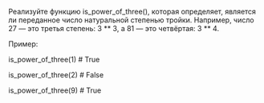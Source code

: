 Реализуйте функцию is_power_of_three(), которая определяет, является ли переданное число натуральной степенью тройки. Например, число 27 — это третья степень: 3 ** 3, а 81 — это четвёртая: 3 ** 4.


Пример:

is_power_of_three(1)  # True

is_power_of_three(2)  # False

is_power_of_three(9)  # True
